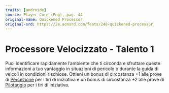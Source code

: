 ```yaml
---
traits: [androide]
source: Player Core (Eng), pag. 44
original-name: Quickened Processor
original-srd: https://2e.aonsrd.com/feats/248-quickened-processor
---
```


# Processore Velocizzato - Talento 1

Puoi identificare rapidamente l’ambiente che ti circonda e sfruttare queste
informazioni a tuo vantaggio in situazioni di pericolo o durante la guida di
veicoli in condizioni rischiose. Ottieni un bonus di circostanza +1 alle prove
di [Percezione](/regole/TODO) per i tiri di iniziativa e un bonus di circostanza
+2 alle prove di [Pilotaggio](/abilita/pilotaggio) per i tiri di iniziativa.
